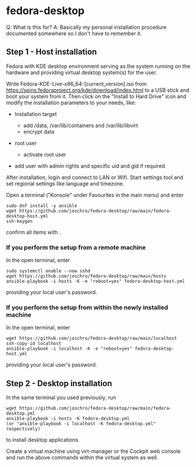 # fedora-desktop

Q: What is this for?
A: Basically my personal installation procedure documented somewhere so I don't have to remember it.

Step 1 - Host installation
--------------------------
Fedora with KDE desktop environment serving as the system running on the hardware and providing virtual desktop system(s) for the user.

Write Fedora-KDE-Live-x86_64-[current_version].iso from https://spins.fedoraproject.org/kde/download/index.html to a USB stick and boot your system from it.
Then click on the "Install to Hard Drive" icon and modify the installation parameters to your needs, like:

* Installation target
  * add /data, /var/lib/containers and /var/lib/libvirt
  * encrypt data

* root user
  * activate root user

* add user with admin rights and specific uid and gid if required

After installation, login and connect to LAN or Wifi.
Start settings tool and set regional settings like language and timezone.

Open a terminal ("Konsole" under Favourites in the main menu) and enter
```
sudo dnf install -y ansible
wget https://github.com/joschro/fedora-desktop/raw/main/fedora-desktop-host.yml
ssh-keygen
```
confirm all items with <enter>.
 
### If you perform the setup from a remote machine
In the open terminal, enter
```
sudo systemctl enable --now sshd
wget https://github.com/joschro/fedora-desktop/raw/main/hosts
ansible-playbook -i hosts -K -e "reboot=yes" fedora-desktop-host.yml
```
providing your local user's password.

### If you perform the setup from within the newly installed machine
In the open terminal, enter
```
wget https://github.com/joschro/fedora-desktop/raw/main/localhost
ssh-copy-id localhost
ansible-playbook -i localhost -K -e "reboot=yes" fedora-desktop-host.yml
```
providing your local user's password.

Step 2 - Desktop installation
-----------------------------
In the same terminal you used previously, run
```
wget https://github.com/joschro/fedora-desktop/raw/main/fedora-desktop.yml
ansible-playbook -i hosts -K fedora-desktop.yml
(or "ansible-playbook -i localhost -K fedora-desktop.yml" respectively)
```
to install desktop applications.

Create a virtual machine using virt-manager or the Cockpit web console and run the above commands within the virtual system as well.
